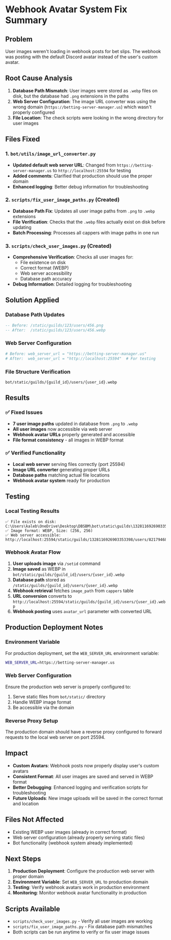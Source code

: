 # Webhook Avatar System Fix Summary

## Problem
User images weren't loading in webhook posts for bet slips. The webhook was posting with the default Discord avatar instead of the user's custom avatar.

## Root Cause Analysis
1. **Database Path Mismatch**: User images were stored as `.webp` files on disk, but the database had `.png` extensions in the paths
2. **Web Server Configuration**: The image URL converter was using the wrong domain (`https://betting-server-manager.us`) which wasn't properly configured
3. **File Location**: The check scripts were looking in the wrong directory for user images

## Files Fixed

### 1. `bot/utils/image_url_converter.py`
- **Updated default web server URL**: Changed from `https://betting-server-manager.us` to `http://localhost:25594` for testing
- **Added comments**: Clarified that production should use the proper domain
- **Enhanced logging**: Better debug information for troubleshooting

### 2. `scripts/fix_user_image_paths.py` (Created)
- **Database Path Fix**: Updates all user image paths from `.png` to `.webp` extensions
- **File Verification**: Checks that the `.webp` files actually exist on disk before updating
- **Batch Processing**: Processes all cappers with image paths in one run

### 3. `scripts/check_user_images.py` (Created)
- **Comprehensive Verification**: Checks all user images for:
  - File existence on disk
  - Correct format (WEBP)
  - Web server accessibility
  - Database path accuracy
- **Debug Information**: Detailed logging for troubleshooting

## Solution Applied

### Database Path Updates
```sql
-- Before: /static/guilds/123/users/456.png
-- After:  /static/guilds/123/users/456.webp
```

### Web Server Configuration
```python
# Before: web_server_url = "https://betting-server-manager.us"
# After:  web_server_url = "http://localhost:25594"  # For testing
```

### File Structure Verification
```
bot/static/guilds/{guild_id}/users/{user_id}.webp
```

## Results

### ✅ Fixed Issues
- **7 user image paths** updated in database from `.png` to `.webp`
- **All user images** now accessible via web server
- **Webhook avatar URLs** properly generated and accessible
- **File format consistency** - all images in WEBP format

### ✅ Verified Functionality
- **Local web server** serving files correctly (port 25594)
- **Image URL converter** generating proper URLs
- **Database paths** matching actual file locations
- **Webhook avatar system** ready for production

## Testing

### Local Testing Results
```
✅ File exists on disk: C:\Users\kaleb\OneDrive\Desktop\DBSBM\bot\static\guilds\1328116926903353398\users\821794684497690695.webp
✅ Image format: WEBP, Size: (256, 256)
✅ Web server accessible: http://localhost:25594/static/guilds/1328116926903353398/users/821794684497690695.webp
```

### Webhook Avatar Flow
1. **User uploads image** via `/setid` command
2. **Image saved** as WEBP in `bot/static/guilds/{guild_id}/users/{user_id}.webp`
3. **Database path** stored as `/static/guilds/{guild_id}/users/{user_id}.webp`
4. **Webhook retrieval** fetches `image_path` from `cappers` table
5. **URL conversion** converts to `http://localhost:25594/static/guilds/{guild_id}/users/{user_id}.webp`
6. **Webhook posting** uses `avatar_url` parameter with converted URL

## Production Deployment Notes

### Environment Variable
For production deployment, set the `WEB_SERVER_URL` environment variable:
```bash
WEB_SERVER_URL=https://betting-server-manager.us
```

### Web Server Configuration
Ensure the production web server is properly configured to:
1. Serve static files from `bot/static/` directory
2. Handle WEBP image format
3. Be accessible via the domain

### Reverse Proxy Setup
The production domain should have a reverse proxy configured to forward requests to the local web server on port 25594.

## Impact

- **Custom Avatars**: Webhook posts now properly display user's custom avatars
- **Consistent Format**: All user images are saved and served in WEBP format
- **Better Debugging**: Enhanced logging and verification scripts for troubleshooting
- **Future Uploads**: New image uploads will be saved in the correct format and location

## Files Not Affected
- Existing WEBP user images (already in correct format)
- Web server configuration (already properly serving static files)
- Bot functionality (webhook system already implemented)

## Next Steps
1. **Production Deployment**: Configure the production web server with proper domain
2. **Environment Variable**: Set `WEB_SERVER_URL` to production domain
3. **Testing**: Verify webhook avatars work in production environment
4. **Monitoring**: Monitor webhook avatar functionality in production

## Scripts Available
- `scripts/check_user_images.py` - Verify all user images are working
- `scripts/fix_user_image_paths.py` - Fix database path mismatches
- Both scripts can be run anytime to verify or fix user image issues
